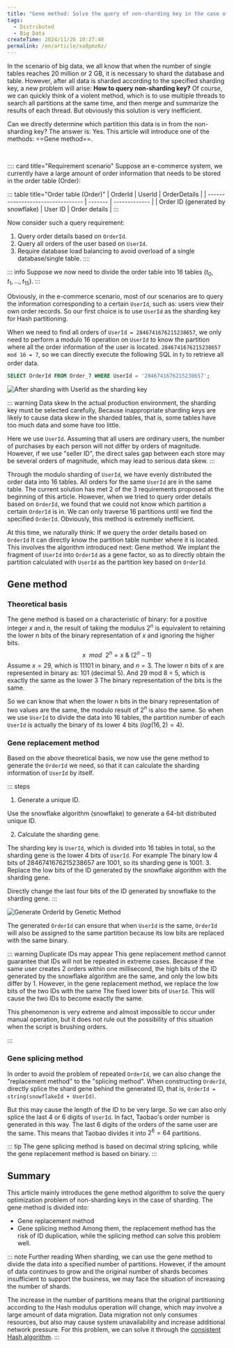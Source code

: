 ```yaml
---
title: "Gene method: Solve the query of non-sharding key in the case of sharding"
tags:
  - Distributed
  - Big Data
createTime: 2024/11/26 10:27:48
permalink: /en/article/xa8pmz6z/
---
```

In the scenario of big data, we all know that when the number of single tables reaches 20 million or 2 GB, it is necessary to shard the database and table. However, after all data is sharded according to the specified sharding key, a new problem will arise: **How ​​to query non-sharding key?** Of course, we can quickly think of a violent method, which is to use multiple threads to search all partitions at the same time, and then merge and summarize the results of each thread. But obviously this solution is very inefficient.

Can we directly determine which partition this data is in from the non-sharding key? The answer is: Yes. This article will introduce one of the methods: ==Gene method==.
<!-- more -->
<br/>

:::: card title="Requirement scenario"
Suppose an e-commerce system, we currently have a large amount of order information that needs to be stored in the order table (Order):

::: table title="Order table (Order)"
| OrderId                           | UserId  | OrderDetails  |
| --------------------------------- | ------- | ------------- |
| Order ID (generated by snowflake) | User ID | Order details |
:::

Now consider such a query requirement:
1. Query order details based on `OrderId`.
2. Query all orders of the user based on `UserId`.
3. Require database load balancing to avoid overload of a single database/single table.
::::

::: info Suppose we now need to divide the order table into 16 tables ($t_0, t_1, \dots, t_{15}$).
:::

Obviously, in the e-commerce scenario, most of our scenarios are to query the information corresponding to a certain `UserId`, such as: users view their own order records. So our first choice is to use `UserId` as the sharding key for Hash partitioning.

When we need to find all orders of `UserId = 2846741676215238657`, we only need to perform a modulo 16 operation on `UserId` to know the partition where all the order information of the user is located. `2846741676215238657 mod 16 = 7`, so we can directly execute the following SQL in $t_7$ to retrieve all order data.
``` sql
SELECT OrderId FROM Order_7 WHERE UserId = '2846741676215238657';
```

![After sharding with UserId as the sharding key](/illustration/en/order-split-table.png)

::: warning Data skew
In the actual production environment, the sharding key must be selected carefully, Because inappropriate sharding keys are likely to cause data skew in the sharded tables, that is, some tables have too much data and some have too little.

Here we use `UserId`. Assuming that all users are ordinary users, the number of purchases by each person will not differ by orders of magnitude. However, if we use "seller ID", the direct sales gap between each store may be several orders of magnitude, which may lead to serious data skew.
:::

Through the modulo sharding of `UserId`, we have evenly distributed the order data into 16 tables. All orders for the same `UserId` are in the same table. The current solution has met 2 of the 3 requirements proposed at the beginning of this article. However, when we tried to query order details based on `OrderId`, we found that we could not know which partition a certain `OrderId` is in. We can only traverse 16 partitions until we find the specified `OrderId`. Obviously, this method is extremely inefficient.

At this time, we naturally think: If we query the order details based on `OrderId` It can directly know the partition table number where it is located. This involves the algorithm introduced next: Gene method. We implant the fragment of `UserId` into `OrderId` as a gene factor, so as to directly obtain the partition calculated with `UserId` as the partition key based on `OrderId`.

## Gene method
### Theoretical basis
The gene method is based on a characteristic of binary: for a positive integer $x$ and $n$, the result of taking the modulus $2^n$ is equivalent to retaining the lower n bits of the binary representation of $x$ and ignoring the higher bits.
$$
x \ \ mod \ \ 2^n = x \ \& \ (2^n - 1)
$$
Assume $x = 29$, which is 11101 in binary, and $n = 3$. The lower $n$ bits of $x$ are represented in binary as: 101 (decimal 5). And 29 mod 8 = 5, which is exactly the same as the lower 3 The binary representation of the bits is the same.

So we can know that when the lower n bits in the binary representation of two values ​​are the same, the modulo result of $2^n$ is also the same. So when we use `UserId` to divide the data into 16 tables, the partition number of each `UserId` is actually the binary of its lower 4 bits ($log(16,2) = 4$).

### Gene replacement method
Based on the above theoretical basis, we now use the gene method to generate the `OrderId` we need, so that it can calculate the sharding information of `UserId` by itself.

::: steps
1. Generate a unique ID.

Use the snowflake algorithm (snowflake) to generate a 64-bit distributed unique ID.

2. Calculate the sharding gene.

The sharding key is `UserId`, which is divided into 16 tables in total, so the sharding gene is the lower 4 bits of `UserId`. For example The binary low 4 bits of 2846741676215238657 are 1001, so its sharding gene is 1001.
3. Replace the low bits of the ID generated by the snowflake algorithm with the sharding gene.

Directly change the last four bits of the ID generated by snowflake to the sharding gene.
:::

![Generate OrderId by Genetic Method](/illustration/en/gene-algorithm-id-genertion.png)

The generated `OrderId` can ensure that when `UserId` is the same, `OrderId` will also be assigned to the same partition because its low bits are replaced with the same binary.

::: warning Duplicate IDs may appear
This gene replacement method cannot guarantee that IDs will not be repeated in extreme cases. Because if the same user creates 2 orders within one millisecond, the high bits of the ID generated by the snowflake algorithm are the same, and only the low bits differ by 1. However, in the gene replacement method, we replace the low bits of the two IDs with the same The fixed lower bits of `UserId`. This will cause the two IDs to become exactly the same.

This phenomenon is very extreme and almost impossible to occur under manual operation, but it does not rule out the possibility of this situation when the script is brushing orders.

:::

### Gene splicing method
In order to avoid the problem of repeated `OrderId`, we can also change the "replacement method" to the "splicing method". When constructing `OrderId`, directly splice the shard gene behind the generated ID, that is, `OrderId = string(snowflakeId + UserId)`.

But this may cause the length of the ID to be very large. So we can also only splice the last 4 or 6 digits of `UserId`. In fact, Taobao's order number is generated in this way. The last 6 digits of the orders of the same user are the same. This means that Taobao divides it into $2^6 = 64$ partitions.

::: tip The gene splicing method is based on decimal string splicing, while the gene replacement method is based on binary.
:::

## Summary
This article mainly introduces the gene method algorithm to solve the query optimization problem of non-sharding keys in the case of sharding. The gene method is divided into:
- Gene replacement method
- Gene splicing method
Among them, the replacement method has the risk of ID duplication, while the splicing method can solve this problem well.

::: note Further reading
When sharding, we can use the gene method to divide the data into a specified number of partitions. However, if the amount of data continues to grow and the original number of shards becomes insufficient to support the business, we may face the situation of increasing the number of shards.

The increase in the number of partitions means that the original partitioning according to the Hash modulus operation will change, which may involve a large amount of data migration. Data migration not only consumes resources, but also may cause system unavailability and increase additional network pressure. For this problem, we can solve it through the [consistent Hash algorithm](/article/vpa4ql0t/).
:::
